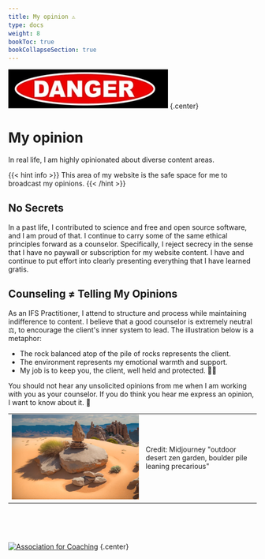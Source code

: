 ```yaml
---
title: My opinion ⚠
type: docs
weight: 8
bookToc: true
bookCollapseSection: true
---
```


![danger](danger.webp)
{.center}

# My opinion

In real life, I am highly opinionated about diverse content areas.

{{< hint info >}}
This area of my website is the safe space for me to broadcast my opinions.
{{< /hint >}}

## No Secrets

In a past life, I contributed to science and free and open source software, and I am proud of that.
I continue to carry some of the same ethical principles forward as a counselor.
Specifically, I reject secrecy in the sense that I have
no paywall or subscription for my website content. I have and
continue to put effort into clearly presenting everything that I have learned
gratis.

## Counseling ≠ Telling My Opinions

As an IFS Practitioner, I attend
to structure and process while maintaining indifference to content.
I believe that a good counselor is extremely neutral ⚖️, to encourage the
client's inner system to lead. The illustration below is a metaphor:

- The rock balanced atop of the pile of rocks represents the client.
- The environment represents my emotional warmth and support.
- My job is to keep you, the client, well held and protected. 🫶🏼

You should not hear any unsolicited opinions from me when I am working with you as your counselor.
If you do think you hear me express an opinion, I want to know about it. 🙊

<table>
<tr>
<td>
<picture style="display: block;">
<img alt="outdoor desert zen garden, boulder pile leaning precarious" src="balance.webp">
</picture>
</td>
<td class='rotate'><div>Credit: Midjourney "outdoor desert zen garden, boulder pile leaning precarious"</div></td>
</tr/>
</table>

<br/>
<br/>
<br/>

[![Association for Coaching](/images/ac.webp)](https://www.associationforcoaching.com)
{.center}

